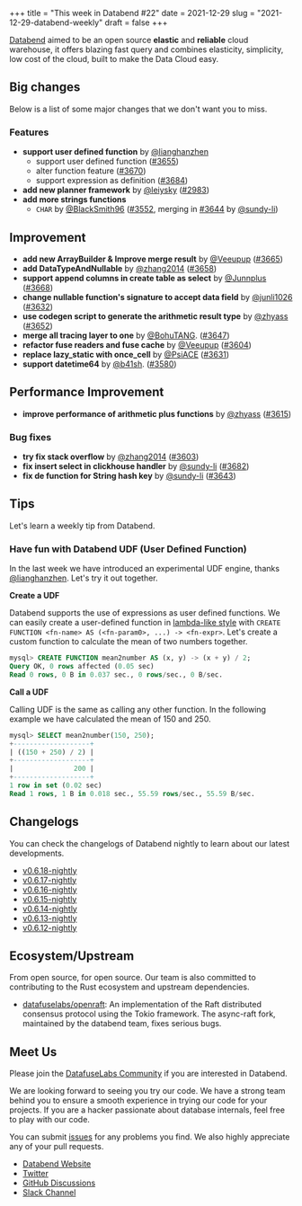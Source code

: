 +++
title = "This week in Databend #22"
date = 2021-12-29
slug = "2021-12-29-databend-weekly"
draft = false
+++

[Databend](https://github.com/datafuselabs/databend) aimed to be an open source **elastic** and **reliable** cloud warehouse, it offers blazing fast query and combines elasticity, simplicity, low cost of the cloud, built to make the Data Cloud easy.

## Big changes

Below is a list of some major changes that we don't want you to miss.

### Features

- **support user defined function** by [@lianghanzhen](https://github.com/lianghanzhen)
  - support user defined function ([#3655](https://github.com/datafuselabs/databend/pull/3655))
  - alter function feature ([#3670](https://github.com/datafuselabs/databend/pull/3670))
  - support expression as definition ([#3684](https://github.com/datafuselabs/databend/pull/3684))
- **add new planner framework** by [@leiysky](https://github.com/leiysky) ([#2983](https://github.com/datafuselabs/databend/pull/2983))
- **add more strings functions**
  - `CHAR` by [@BlackSmith96](https://github.com/BlackSmith96) ([#3552](https://github.com/datafuselabs/databend/pull/3552), merging in [#3644](https://github.com/datafuselabs/databend/pull/3644) by [@sundy-li](https://github.com/sundy-li))

## Improvement

- **add new ArrayBuilder & Improve merge result** by [@Veeupup](https://github.com/Veeupup) ([#3665](https://github.com/datafuselabs/databend/pull/3665))
- **add DataTypeAndNullable** by [@zhang2014](https://github.com/zhang2014) ([#3658](https://github.com/datafuselabs/databend/pull/3658))
- **support append columns in create table as select** by [@Junnplus](https://github.com/Junnplus) ([#3668](https://github.com/datafuselabs/databend/pull/3668))
- **change nullable function's signature to accept data field** by [@junli1026](https://github.com/junli1026) ([#3632](https://github.com/datafuselabs/databend/pull/3632))
- **use codegen script to generate the arithmetic result type** by [@zhyass](https://github.com/zhyass) ([#3652](https://github.com/datafuselabs/databend/pull/3652))
- **merge all tracing layer to one** by [@BohuTANG](https://github.com/BohuTANG). ([#3647](https://github.com/datafuselabs/databend/pull/3647))
- **refactor fuse readers and fuse cache** by [@Veeupup](https://github.com/Veeupup) ([#3604](https://github.com/datafuselabs/databend/pull/3604))
- **replace lazy_static with once_cell** by [@PsiACE](https://github.com/PsiACE) ([#3631](https://github.com/datafuselabs/databend/pull/3631))
- **support datetime64** by [@b41sh](https://github.com/b41sh). ([#3580](https://github.com/datafuselabs/databend/pull/3580))

## Performance Improvement

- **improve performance of arithmetic plus functions** by [@zhyass](https://github.com/zhyass) ([#3615](https://github.com/datafuselabs/databend/pull/3615))

### Bug fixes

- **try fix stack overflow** by [@zhang2014](https://github.com/zhang2014) ([#3603](https://github.com/datafuselabs/databend/pull/3603))
- **fix insert select in clickhouse handler** by [@sundy-li](https://github.com/sundy-li) ([#3682](https://github.com/datafuselabs/databend/pull/3682))
- **fix de function for String hash key** by [@sundy-li](https://github.com/sundy-li) ([#3643](https://github.com/datafuselabs/databend/pull/3643))

## Tips

Let's learn a weekly tip from Databend.

### Have fun with Databend UDF (User Defined Function)

In the last week we have introduced an experimental UDF engine, thanks [@lianghanzhen](https://github.com/lianghanzhen). Let's try it out together.

**Create a UDF**

Databend supports the use of expressions as user defined functions. We can easily create a user-defined function in [lambda-like style](https://github.com/datafuselabs/databend/discussions/3672) with `CREATE FUNCTION <fn-name> AS (<fn-param0>, ...) -> <fn-expr>`. Let's create a custom function to calculate the mean of two numbers together.

```sql
mysql> CREATE FUNCTION mean2number AS (x, y) -> (x + y) / 2;
Query OK, 0 rows affected (0.05 sec)
Read 0 rows, 0 B in 0.037 sec., 0 rows/sec., 0 B/sec.
```

**Call a UDF**

Calling UDF is the same as calling any other function. In the following example we have calculated the mean of 150 and 250.

```sql
mysql> SELECT mean2number(150, 250);
+-------------------+
| ((150 + 250) / 2) |
+-------------------+
|               200 |
+-------------------+
1 row in set (0.02 sec)
Read 1 rows, 1 B in 0.018 sec., 55.59 rows/sec., 55.59 B/sec.
```

## Changelogs

You can check the changelogs of Databend nightly to learn about our latest developments.

- [v0.6.18-nightly](https://github.com/datafuselabs/databend/releases/tag/v0.6.18-nightly)
- [v0.6.17-nightly](https://github.com/datafuselabs/databend/releases/tag/v0.6.17-nightly)
- [v0.6.16-nightly](https://github.com/datafuselabs/databend/releases/tag/v0.6.16-nightly)
- [v0.6.15-nightly](https://github.com/datafuselabs/databend/releases/tag/v0.6.15-nightly)
- [v0.6.14-nightly](https://github.com/datafuselabs/databend/releases/tag/v0.6.14-nightly)
- [v0.6.13-nightly](https://github.com/datafuselabs/databend/releases/tag/v0.6.13-nightly)
- [v0.6.12-nightly](https://github.com/datafuselabs/databend/releases/tag/v0.6.12-nightly)

## Ecosystem/Upstream

From open source, for open source. Our team is also committed to contributing to the Rust ecosystem and upstream dependencies.

- [datafuselabs/openraft](https://github.com/datafuselabs/openraft): An implementation of the Raft distributed consensus protocol using the Tokio framework. The async-raft fork, maintained by the databend team, fixes serious bugs.

## Meet Us

Please join the [DatafuseLabs Community](https://github.com/datafuselabs/) if you are interested in Databend.

We are looking forward to seeing you try our code. We have a strong team behind you to ensure a smooth experience in trying our code for your projects.
If you are a hacker passionate about database internals, feel free to play with our code.

You can submit [issues](https://github.com/datafuselabs/databend/issues) for any problems you find. We also highly appreciate any of your pull requests.

- [Databend Website](https://databend.rs)
- [Twitter](https://twitter.com/Datafuse_Labs)
- [GitHub Discussions](https://github.com/datafuselabs/databend/discussions)
- [Slack Channel](https://link.databend.rs/join-slack)
